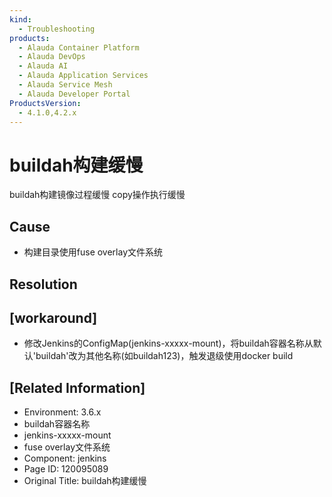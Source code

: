 ```yaml
---
kind:
  - Troubleshooting
products:
  - Alauda Container Platform
  - Alauda DevOps
  - Alauda AI
  - Alauda Application Services
  - Alauda Service Mesh
  - Alauda Developer Portal
ProductsVersion:
  - 4.1.0,4.2.x
---
```

<!-- A type of document that involves encountering a fault, diagnosing it, performing root cause analysis, and providing solutions. -->

# buildah构建缓慢

buildah构建镜像过程缓慢 copy操作执行缓慢

## Cause
- 构建目录使用fuse overlay文件系统

## Resolution

## [workaround]
- 修改Jenkins的ConfigMap(jenkins-xxxxx-mount)，将buildah容器名称从默认'buildah'改为其他名称(如buildah123)，触发退级使用docker build

## [Related Information]
- Environment: 3.6.x
- buildah容器名称
- jenkins-xxxxx-mount
- fuse overlay文件系统
- Component: jenkins
- Page ID: 120095089
- Original Title: buildah构建缓慢
